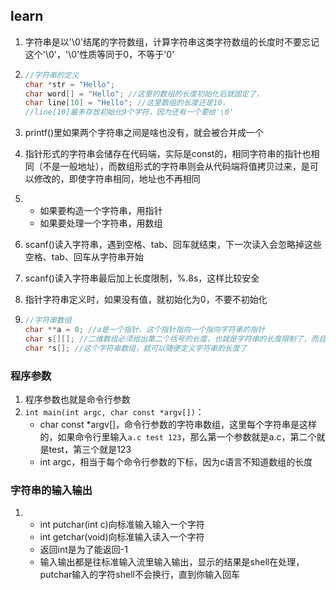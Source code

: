 ## learn

1. 字符串是以'\0'结尾的字符数组，计算字符串这类字符数组的长度时不要忘记这个'\0'，'\0'性质等同于0，不等于'0'

2. ```c
   //字符串的定义
   char *str = "Hello";
   char word[] = "Hello"; //这里的数组的长度初始化后就固定了，
   char line[10] = "Hello"; //这里数组的长度还是10，
   //line[10]最多存放初始化9个字符，因为还有一个要给'\0'
   ```

3. printf()里如果两个字符串之间是啥也没有，就会被合并成一个

4. 指针形式的字符串会储存在代码端，实际是const的，相同字符串的指针也相同（不是一般地址），而数组形式的字符串则会从代码端将值拷贝过来，是可以修改的，即使字符串相同，地址也不再相同

5. * 如果要构造一个字符串，用指针
   * 如果要处理一个字符串，用数组

6. scanf()读入字符串，遇到空格、tab、回车就结束，下一次读入会忽略掉这些空格、tab、回车从字符串开始

7. scanf()读入字符串最后加上长度限制，%.8s，这样比较安全

8. 指针字符串定义时，如果没有值，就初始化为0，不要不初始化

9. ```c
   //字符串数组
   char **a = 0; //a是一个指针，这个指针指向一个指向字符串的指针
   char s[][]; //二维数组必须给出第二个括号的长度，也就是字符串的长度限制了，而且内存也固定了
   char *s[]; //这个字符串数组，就可以随便定义字符串的长度了
   ```

### 程序参数

1. 程序参数也就是命令行参数
2. `int main(int argc, char const *argv[])`：
   * char const *argv[]，命令行参数的字符串数组，这里每个字符串是这样的，如果命令行里输入`a.c test 123`，那么第一个参数就是a.c，第二个就是test，第三个就是123
   * int argc，相当于每个命令行参数的下标，因为c语言不知道数组的长度

### 字符串的输入输出

1. * int putchar(int c)向标准输入输入一个字符
   * int getchar(void)向标准输入读入一个字符
   * 返回int是为了能返回-1
   * 输入输出都是往标准输入流里输入输出，显示的结果是shell在处理，putchar输入的字符shell不会换行，直到你输入回车